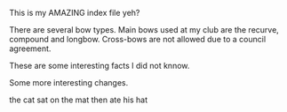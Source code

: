 This is my AMAZING index file yeh?

There are several bow types.
Main bows used at my club are the recurve, compound and longbow.
Cross-bows are not allowed due to a council agreement.

These are some interesting facts I did not knnow.


Some more interesting changes.

the cat sat on the mat then ate his hat

